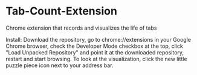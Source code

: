 Tab-Count-Extension
===================

Chrome extension that records and visualizes the life of tabs

Install:
Download the repository, go to chrome://extensions in your Google Chrome browser, check the Developer Mode checkbox at the top, click "Load Unpacked Repository" and point it at the downloaded repository, restart and start browsing. To look at the visualization, click the new little puzzle piece icon next to your address bar.
